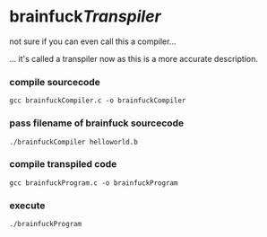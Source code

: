 # brainfuck*Transpiler*


not sure if you can even call this a compiler...

... it's called a transpiler now as this is a more accurate description.


### compile sourcecode

```gcc brainfuckCompiler.c -o brainfuckCompiler```


### pass filename of brainfuck sourcecode

`./brainfuckCompiler helloworld.b`


### compile transpiled code

`gcc brainfuckProgram.c -o brainfuckProgram`


### execute

`./brainfuckProgram`
